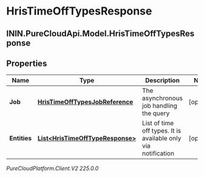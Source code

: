 # HrisTimeOffTypesResponse

## ININ.PureCloudApi.Model.HrisTimeOffTypesResponse

## Properties

|Name | Type | Description | Notes|
|------------ | ------------- | ------------- | -------------|
| **Job** | [**HrisTimeOffTypesJobReference**](HrisTimeOffTypesJobReference) | The asynchronous job handling the query | [optional] |
| **Entities** | [**List&lt;HrisTimeOffTypeResponse&gt;**](HrisTimeOffTypeResponse) | List of time off types. It is available only via notification | [optional] |



_PureCloudPlatform.Client.V2 225.0.0_

